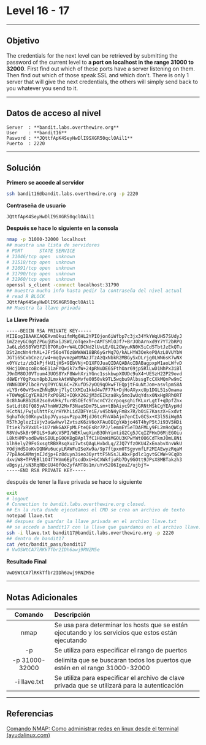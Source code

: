 # Level 16 - 17
---

## Objetivo 
The credentials for the next level can be retrieved by submitting the password of the current level to **a port on localhost in the range 31000 to 32000**. First find out which of these ports have a server listening on them. Then find out which of those speak SSL and which don’t. There is only 1 server that will give the next credentials, the others will simply send back to you whatever you send to it.


---
## Datos de acceso al nivel 

```
Server  : **bandit.labs.overthewire.org**
User    : **bandit16**
Pasword : **JQttfApK4SeyHwDlI9SXGR50qclOAil1**
Puerto  : 2220 
```

---
## Solución 

**Primero se accede al servidor**
```bash
ssh bandit16@bandit.labs.overthewire.org -p 2220
```
**Contraseña de usuario**
```
JQttfApK4SeyHwDlI9SXGR50qclOAil1
```

**Después se hace lo siguiente en la consola**

```bash
nmap -p 31000-32000 localhost
## muestra una lista de servidores 
# PORT      STATE SERVICE
# 31046/tcp open  unknown
# 31518/tcp open  unknown
# 31691/tcp open  unknown
# 31790/tcp open  unknown
# 31960/tcp open  unknown
openssl s_client -connect localhost:31790
## muestra mucha info hasta pedir la contraseña del nivel actual
# read R BLOCK
JQttfApK4SeyHwDlI9SXGR50qclOAil1
## Muestra la llave privada
```

**La Llave Privada**

```
-----BEGIN RSA PRIVATE KEY-----
MIIEogIBAAKCAQEAvmOkuifmMg6HL2YPIOjon6iWfbp7c3jx34YkYWqUH57SUdyJ
imZzeyGC0gtZPGujUSxiJSWI/oTqexh+cAMTSMlOJf7+BrJObArnxd9Y7YT2bRPQ
Ja6Lzb558YW3FZl87ORiO+rW4LCDCNd2lUvLE/GL2GWyuKN0K5iCd5TbtJzEkQTu
DSt2mcNn4rhAL+JFr56o4T6z8WWAW18BR6yGrMq7Q/kALHYW3OekePQAzL0VUYbW
JGTi65CxbCnzc/w4+mqQyvmzpWtMAzJTzAzQxNbkR2MBGySxDLrjg0LWN6sK7wNX
x0YVztz/zbIkPjfkU1jHS+9EbVNj+D1XFOJuaQIDAQABAoIBABagpxpM1aoLWfvD
KHcj10nqcoBc4oE11aFYQwik7xfW+24pRNuDE6SFthOar69jp5RlLwD1NhPx3iBl
J9nOM8OJ0VToum43UOS8YxF8WwhXriYGnc1sskbwpXOUDc9uX4+UESzH22P29ovd
d8WErY0gPxun8pbJLmxkAtWNhpMvfe0050vk9TL5wqbu9AlbssgTcCXkMQnPw9nC
YNN6DDP2lbcBrvgT9YCNL6C+ZKufD52yOQ9qOkwFTEQpjtF4uNtJom+asvlpmS8A
vLY9r60wYSvmZhNqBUrj7lyCtXMIu1kkd4w7F77k+DjHoAXyxcUp1DGL51sOmama
+TOWWgECgYEA8JtPxP0GRJ+IQkX262jM3dEIkza8ky5moIwUqYdsx0NxHgRRhORT
8c8hAuRBb2G82so8vUHk/fur85OEfc9TncnCY2crpoqsghifKLxrLgtT+qDpfZnx
SatLdt8GfQ85yA7hnWWJ2MxF3NaeSDm75Lsm+tBbAiyc9P2jGRNtMSkCgYEAypHd
HCctNi/FwjulhttFx/rHYKhLidZDFYeiE/v45bN4yFm8x7R/b0iE7KaszX+Exdvt
SghaTdcG0Knyw1bpJVyusavPzpaJMjdJ6tcFhVAbAjm7enCIvGCSx+X3l5SiWg0A
R57hJglezIiVjv3aGwHwvlZvtszK6zV6oXFAu0ECgYAbjo46T4hyP5tJi93V5HDi
Ttiek7xRVxUl+iU7rWkGAXFpMLFteQEsRr7PJ/lemmEY5eTDAFMLy9FL2m9oQWCg
R8VdwSk8r9FGLS+9aKcV5PI/WEKlwgXinB3OhYimtiG2Cg5JCqIZFHxD6MjEGOiu
L8ktHMPvodBwNsSBULpG0QKBgBAplTfC1HOnWiMGOU3KPwYWt0O6CdTkmJOmL8Ni
blh9elyZ9FsGxsgtRBXRsqXuz7wtsQAgLHxbdLq/ZJQ7YfzOKU4ZxEnabvXnvWkU
YOdjHdSOoKvDQNWu6ucyLRAWFuISeXw9a/9p7ftpxm0TSgyvmfLF2MIAEwyzRqaM
77pBAoGAMmjmIJdjp+Ez8duyn3ieo36yrttF5NSsJLAbxFpdlc1gvtGCWW+9Cq0b
dxviW8+TFVEBl1O4f7HVm6EpTscdDxU+bCXWkfjuRb7Dy9GOtt9JPsX8MBTakzh3
vBgsyi/sN3RqRBcGU40fOoZyfAMT8s1m/uYv52O6IgeuZ/ujbjY=
-----END RSA PRIVATE KEY-----
```

después de tener la llave privada se hace lo siguiente

```bash 
exit
# logout
# Connection to bandit.labs.overthewire.org closed.
## En la ruta donde ejecutamos el CMD se crea un archivo de texto
notepad llave.txt
## despues de guardar la llave privada en el archivo llave.txt 
## se accede a bandit17 con la llave que guardamos en el archivo llave.txt
ssh -i llave.txt bandit17@bandit.labs.overthewire.org -p 2220
## dentro de bandit17
cat /etc/bandit_pass/bandit17
# VwOSWtCA7lRKkTfbr2IDh6awj9RNZM5e
```

**Resultado Final**
```
VwOSWtCA7lRKkTfbr2IDh6awj9RNZM5e
```


---
## Notas Adicionales 

|**Comando** | **Descripción** |
|:---------:|:-------------|
| nmap |  Se usa para determinar los hosts que se están ejecutando y los servicios que estos están ejecutando
| -p | Se utiliza para especificar el rango de puertos
| -p 31000-32000 | delimita que se buscaran todos los puertos que estén en el rango 31000-32000
| -i llave.txt | Se utiliza para especificar el archivo de clave privada que se utilizará para la autenticación
 


---
## Referencias 

[Comando NMAP: Como administrar redes en linux desde el terminal (ayudalinux.com)](https://ayudalinux.com/comando-nmap/#:~:text=Comando%20NMAP%3A%20Como%20administrar%20redes%20en%20linux%20desde,los%20puertos%20TCP%20y%20UDP%20...%20M%C3%A1s%20elementos)